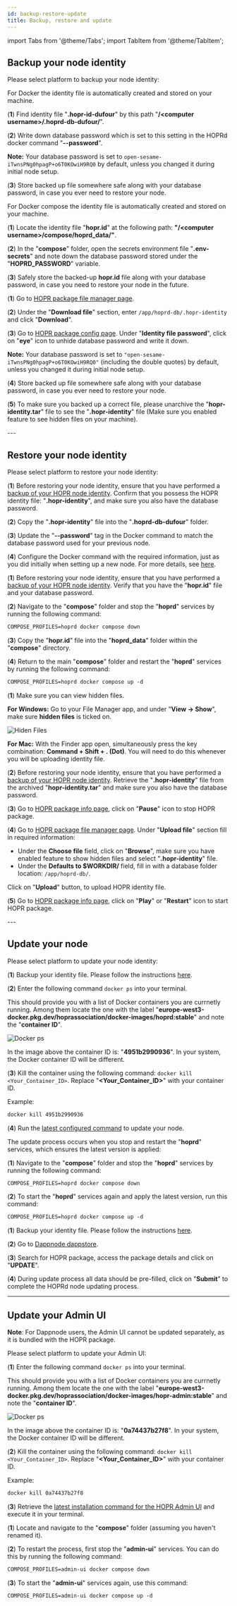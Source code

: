 ```yaml
---
id: backup-restore-update
title: Backup, restore and update
---
```


import Tabs from '@theme/Tabs';
import TabItem from '@theme/TabItem';

## Backup your node identity

Please select platform to backup your node identity:

<Tabs>
<TabItem value="docker_backup" label="Docker">

For Docker the identity file is automatically created and stored on your machine.

(**1**) Find identity file "**.hopr-id-dufour**" by this path "**/\<computer username>/.hoprd-db-dufour/**".

(**2**) Write down database password which is set to this setting in the HOPRd docker command "**--password**". 

**Note:** Your database password is set to `open-sesame-iTwnsPNg0hpagP+o6T0KOwiH9RQ0` by default, unless you changed it during initial node setup.

(**3**) Store backed up file somewhere safe along with your database password, in case you ever need to restore your node.
</TabItem>
<TabItem value="docker_compose_backup" label="Docker compose">

For Docker compose the identity file is automatically created and stored on your machine.

(**1**) Locate the identity file "**hopr.id**" at the following path: **"/\<computer username>/compose/hoprd_data/"**.

(**2**) In the "**compose**" folder, open the secrets environment file "**.env-secrets**" and note down the database password stored under the "**HOPRD_PASSWORD**" variable.

(**3**) Safely store the backed-up **hopr.id** file along with your database password, in case you need to restore your node in the future.
</TabItem>
<TabItem value="dappnode_backup" label="Dappnode">

(**1**) Go to [HOPR package file manager page](http://my.dappnode/packages/my/hopr.public.dappnode.eth/file-manager).

(**2**) Under the "**Download file**" section, enter `/app/hoprd-db/.hopr-identity` and click "**Download**".

(**3**) Go to [HOPR package config page](http://my.dappnode/packages/my/hopr.public.dappnode.eth/config). Under "**Identity file password**", click on "**eye**" icon to unhide database password and write it down. 

**Note:** Your database password is set to `"open-sesame-iTwnsPNg0hpagP+o6T0KOwiH9RQ0"` (including the double quotes) by default, unless you changed it during initial node setup.

(**4**) Store backed up file somewhere safe along with your database password, in case you ever need to restore your node.

(**5**) To make sure you backed up a correct file, please unarchive the "**hopr-identity.tar**" file to see the "**.hopr-identity**" file (Make sure you enabled feature to see hidden files on your machine).
</TabItem>

</Tabs>
---

## Restore your node identity

Please select platform to restore your node identity:

<Tabs>
<TabItem value="docker_restore" label="Docker">

(**1**) Before restoring your node identity, ensure that you have performed a [backup of your HOPR node identity](./backup-restore-update.md#backup-your-node-identity). Confirm that you possess the HOPR identity file: "**.hopr-identity**", and make sure you also have the database password.

(**2**) Copy the "**.hopr-identity**" file into the "**.hoprd-db-dufour**" folder.

(**3**) Update the "**--password**" tag in the Docker command to match the database password used for your previous node.

(**4**) Configure the Docker command with the required information, just as you did initially when setting up a new node. For more details, see [here](node-docker.md#2-configure-hoprd-command).

</TabItem>
<TabItem value="docker_compose_restore" label="Docker compose">

(**1**) Before restoring your node identity, ensure that you have performed a [backup of your HOPR node identity](./backup-restore-update#backup-your-node-identity). Verify that you have the "**hopr.id**" file and your database password.

(**2**) Navigate to the "**compose**" folder and stop the "**hoprd**" services by running the following command:

```md
COMPOSE_PROFILES=hoprd docker compose down
```

(**3**) Copy the "**hopr.id**" file into the "**hoprd_data**" folder within the "**compose**" directory.

(**4**) Return to the main "**compose**" folder and restart the "**hoprd**" services by running the following command:

```md
COMPOSE_PROFILES=hoprd docker compose up -d
```
</TabItem>
<TabItem value="dappnode_restore" label="Dappnode">

(**1**) Make sure you can view hidden files.

**For Windows:** Go to your File Manager app, and under "**View -> Show**", make sure **hidden files** is ticked on. 

![Hiden Files](/img/node/Hidden_files_windows.png)

**For Mac:** With the Finder app open, simultaneously press the key combination: **Command + Shift + . (Dot)**. You will need to do this whenever you will be uploading identity file.

(**2**) Before restoring your node identity, ensure that you have performed a [backup of your HOPR node identity](./backup-restore-update#backup-your-node-identity). Retrieve the "**.hopr-identity**" file from the archived "**hopr-identity.tar**" and make sure you also have the database password.

(**3**) Go to [HOPR package info page](http://my.dappnode/packages/my/hopr.public.dappnode.eth/info), click on "**Pause**" icon to stop HOPR package.

(**4**) Go to [HOPR package file manager page](http://my.dappnode/packages/my/hopr.public.dappnode.eth/file-manager). Under "**Upload file**" section fill in required information:

- Under the **Choose file** field, click on "**Browse**", make sure you have enabled feature to show hidden files and select "**.hopr-identity**" file.
- Under the **Defaults to $WORKDIR/** field, fill in with a database folder location: `/app/hoprd-db/`.

Click on "**Upload**" button, to upload HOPR identity file.

(**5**) Go to [HOPR package info page](http://my.dappnode/packages/my/hopr.public.dappnode.eth/info), click on "**Play**" or "**Restart**" icon to start HOPR package.
 
</TabItem>
</Tabs>
---

## Update your node

Please select platform to update your node identity:

<Tabs>
<TabItem value="docker_update" label="Docker">

(**1**) Backup your identity file. Please follow the instructions [here](./backup-restore-update#backup-your-node-identity).

(**2**) Enter the following command `docker ps` into your terminal.

This should provide you with a list of Docker containers you are currnetly running. Among them locate the one with the label "**europe-west3-docker.pkg.dev/hoprassociation/docker-images/hoprd:stable**" and note the "**container ID**".

![Docker ps](/img/node/docker-ps-node-update.png)

In the image above the container ID is: "**4951b2990936**". In your system, the Docker container ID will be different.

(**3**) Kill the container using the following command: `docker kill <Your_Container_ID>`. Replace "**\<Your_Container_ID\>**" with your container ID.

Example: 

```md
docker kill 4951b2990936
```

(**4**) Run the [latest configured command](node-docker.md#2-configure-hoprd-command) to update your node.

</TabItem>
<TabItem value="docker_compose_update" label="Docker compose">

The update process occurs when you stop and restart the "**hoprd**" services, which ensures the latest version is applied:

(**1**) Navigate to the "**compose**" folder and stop the "**hoprd**" services by running the following command:

```md
COMPOSE_PROFILES=hoprd docker compose down
```

(**2**) To start the "**hoprd**" services again and apply the latest version, run this command:

```md
COMPOSE_PROFILES=hoprd docker compose up -d
```
</TabItem>
<TabItem value="dappnode_update" label="Dappnode">

(**1**) Backup your identity file. Please follow the instructions [here](./backup-restore-update#backup-your-node-identity).

(**2**) Go to [Dappnode dappstore](http://my.dappnode/installer/dnp).

(**3**) Search for HOPR package, access the package details and click on "**UPDATE**".

(**4**) During update process all data should be pre-filled, click on "**Submit**" to complete the HOPRd node updating process.

</TabItem>
</Tabs>

---

## Update your Admin UI

**Note**: For Dappnode users, the Admin UI cannot be updated separately, as it is bundled with the HOPR package.

Please select platform to update your Admin UI:

<Tabs>
<TabItem value="docker_admin_UI" label="Docker">

(**1**) Enter the following command `docker ps` into your terminal.

This should provide you with a list of Docker containers you are currnetly running. Among them locate the one with the label "**europe-west3-docker.pkg.dev/hoprassociation/docker-images/hopr-admin:stable**" and note the "**container ID**".

![Docker ps](/img/node/docker-ps-admin-ui-update.png)

In the image above the container ID is: "**0a74437b27f8**". In your system, the Docker container ID will be different.

(**2**) Kill the container using the following command: `docker kill <Your_Container_ID>`. Replace "**\<Your_Container_ID\>**" with your container ID.

Example: 

```md
docker kill 0a74437b27f8
```

(**3**) Retrieve the [latest installation command for the HOPR Admin UI](./node-management-admin-ui.md#installing-hopr-admin-ui) and execute it in your terminal.

</TabItem>
<TabItem value="docker_compose_admin_UI" label="Docker compose">

(**1**) Locate and navigate to the "**compose**" folder (assuming you haven't renamed it).

(**2**) To restart the process, first stop the "**admin-ui**" services. You can do this by running the following command:

```md
COMPOSE_PROFILES=admin-ui docker compose down
```

(**3**) To start the "**admin-ui**" services again, use this command:

```md
COMPOSE_PROFILES=admin-ui docker compose up -d
``` 
</TabItem>
</Tabs>